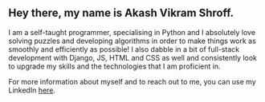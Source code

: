 ## Hey there, my name is Akash Vikram Shroff.

I am a self-taught programmer, specialising in Python and I absolutely love solving puzzles and developing algorithms in order to make things work as smoothly and efficiently as possible! I also dabble in a bit of full-stack development with Django, JS, HTML and CSS as well and consistently look to upgrade my skills and the technologies that I am proficient in.

For more information about myself and to reach out to me, you can use my LinkedIn [here](http://www.linkedin.com/in/akash-vikram-shroff).
